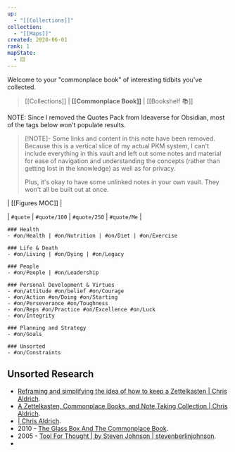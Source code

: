 ```yaml
---
up:
  - "[[Collections]]"
collection:
  - "[[Maps]]"
created: 2020-06-01
rank: 1
mapState:
  - 🟨
---
```


Welcome to your "commonplace book" of interesting tidbits you've collected.

> [[Collections]] | **[[Commonplace Book]]** | [[Bookshelf 📚]]

NOTE: Since I removed the Quotes Pack from Ideaverse for Obsidian, most of the tags below won't populate results. 

> [!NOTE]- Some links and content in this note have been removed.
> Because this is a vertical slice of my actual PKM system, I can't include everything in this vault and left out some notes and material for ease of navigation and understanding the concepts (rather than getting lost in the knowledge) as well as for privacy. 
>  
> Plus, it's okay to have some unlinked notes in your own vault. They won't all be built out at once.

| [[Figures MOC]] | 

| `#quote` | `#quote/100` | `#quote/250` | `#quote/Me` |

```
### Health
- #on/Health | #on/Nutrition | #on/Diet | #on/Exercise

### Life & Death
- #on/Living | #on/Dying | #on/Legacy

### People
- #on/People | #on/Leadership

### Personal Development & Virtues
- #on/attitude #on/belief #on/Courage
- #on/Action #on/Doing #on/Starting
- #on/Perseverance #on/Toughness
- #on/Reps #on/Practice #on/Excellence #on/Luck
- #on/Integrity

### Planning and Strategy
- #on/Goals

### Unsorted
- #on/Constraints 

```

## Unsorted Research
- [Reframing and simplifying the idea of how to keep a Zettelkasten | Chris Aldrich](https://boffosocko.com/2022/06/10/reframing-and-simplifying-the-idea-of-how-to-keep-a-zettelkasten/).
- [A Zettelkasten, Commonplace Books, and Note Taking Collection | Chris Aldrich](https://boffosocko.com/research/zettelkasten-commonplace-books-and-note-taking-collection/).
- [| Chris Aldrich](https://boffosocko.com/2021/12/07/55799214/).
- 2010 - [The Glass Box And The Commonplace Book](https://stevenberlinjohnson.com/the-glass-box-and-the-commonplace-book-639b16c4f3bb).
- 2005 - [Tool For Thought | by Steven Johnson | stevenberlinjohnson](https://stevenberlinjohnson.com/tool-for-thought-b12c170fcc24).
- 